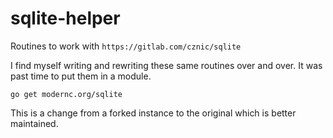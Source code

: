 # sqlite-helper

Routines to work with `https://gitlab.com/cznic/sqlite`

I find myself writing and rewriting these same routines over and over. It was past time to put them in a module.

`go get modernc.org/sqlite`

This is a change from a forked instance to the original which is better maintained. 

